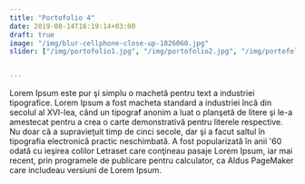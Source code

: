 ```yaml
---
title: "Portofolio 4"
date: 2019-08-14T16:19:14+03:00
draft: true
image: "/img/blur-cellphone-close-up-1826060.jpg"
slider: ["/img/portofolio1.jpg", "/img/portofolio2.jpg", "/img/portofolio3.jpg", "/img/portofolio4.jpg"]


---
```


<span class="text-muted">Lorem Ipsum este pur şi simplu o machetă pentru text a industriei tipografice. Lorem Ipsum a fost macheta standard a industriei încă din secolul al XVI-lea, când un tipograf anonim a luat o planşetă de litere şi le-a amestecat pentru a crea o carte demonstrativă pentru literele respective. Nu doar că a supravieţuit timp de cinci secole, dar şi a facut saltul în tipografia electronică practic neschimbată. A fost popularizată în anii '60 odată cu ieşirea colilor Letraset care conţineau pasaje Lorem Ipsum, iar mai recent, prin programele de publicare pentru calculator, ca Aldus PageMaker care includeau versiuni de Lorem Ipsum.</span>